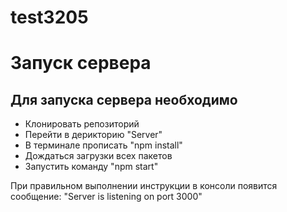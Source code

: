 # test3205

# Запуск сервера
<h2>Для запуска сервера необходимо</h2>
<ul>
  <li>Клонировать репозиторий</li>
  <li>Перейти в дерикторию "Server"</li>
  <li>В терминале прописать "npm install"</li>
  <li>Дождаться загрузки всех пакетов</li>
  <li>Запустить команду "npm start"</li>
</ul>
При правильном выполнении инструкции в консоли появится сообщение: "Server is listening on port 3000"
